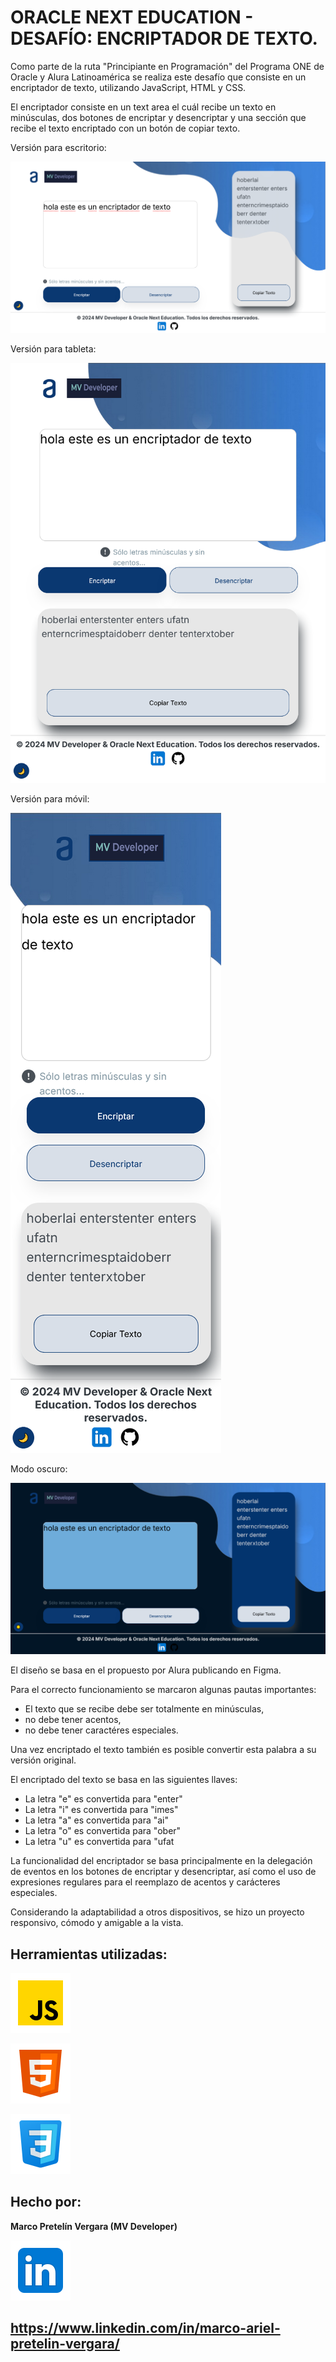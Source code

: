 # ORACLE NEXT EDUCATION - DESAFÍO: ENCRIPTADOR DE TEXTO.

Como parte de la ruta "Principiante en Programación" del Programa ONE de Oracle y Alura Latinoamérica se realiza este desafío que consiste en un encriptador de texto, utilizando JavaScript, HTML y CSS.

El encriptador consiste en un text area el cuál recibe un texto en minúsculas, dos botones de encriptar y desencriptar y una sección que recibe el texto encriptado con un botón de copiar texto.


Versión para escritorio:

![Encriptador](./assets/desktop.png)

Versión para tableta:

![Encriptador](./assets/tablet.png)

Versión para móvil:

![Encriptador](./assets/mobile.png)

Modo oscuro: 

![Encriptador](./assets/dark-mode.png)


El diseño se basa en el propuesto por Alura publicando en Figma.

Para el correcto funcionamiento se marcaron algunas pautas importantes:

  * El texto que se recibe debe ser totalmente en minúsculas,
  * no debe tener acentos,
  * no debe tener caractéres especiales.

Una vez encriptado el texto también es posible convertir esta palabra a su versión original.



El encriptado del texto se basa en las siguientes llaves:

 * La letra "e" es convertida para "enter"
 * La letra "i" es convertida para "imes"
 * La letra "a" es convertida para "ai"
 * La letra "o" es convertida para "ober"
 * La letra "u" es convertida para "ufat


La funcionalidad del encriptador se basa principalmente en la delegación de eventos en los botones de encriptar y desencriptar, así como el uso de expresiones regulares para el reemplazo de acentos y carácteres especiales.


Considerando la adaptabilidad a otros dispositivos, se hizo un proyecto responsivo, cómodo y amigable a la vista.

## Herramientas utilizadas:

![imagen](assets/icons8-javascript.svg)

 ![imagen](assets/icons8-html.svg)

 ![imagen](assets/icons8-css.svg)




## Hecho por:

**Marco Pretelín Vergara (MV Developer)**

![imagen](assets/icons8-linkedin.svg)
 ## https://www.linkedin.com/in/marco-ariel-pretelin-vergara/